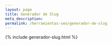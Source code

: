 ```yaml
---
layout: page
title: Generador de Slug
meta_description: 
permalink: /herramientas-seo/generador-de-slug
---
```

{% include generador-slug.html %}
